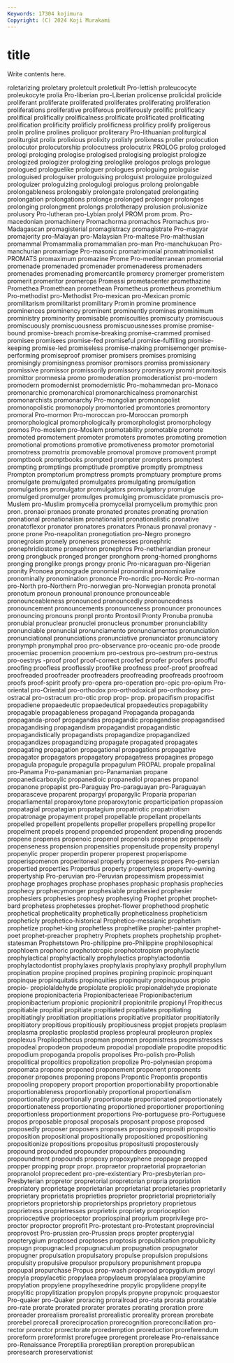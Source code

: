 ```yaml
---
Keywords: 17304 kojimura
Copyright: (C) 2024 Koji Murakami
---
```


# title

Write contents here.



roletarizing proletary
proletcult proletkult Pro-lettish proleucocyte proleukocyte prolia Pro-liberian pro-Liberian prolicense prolicidal
prolicide proliferant proliferate proliferated proliferates proliferating proliferation proliferations proliferative proliferous
proliferously prolific prolificacy prolifical prolifically prolificalness prolificate prolificated prolificating prolification
prolificity prolificly prolificness prolificy prolify proligerous prolin proline prolines proliquor
proliterary Pro-lithuanian proliturgical proliturgist prolix prolixious prolixity prolixly prolixness proller
prolocution prolocutor prolocutorship prolocutress prolocutrix PROLOG prolog prologed prologi prologing
prologise prologised prologising prologist prologize prologized prologizer prologizing prologlike prologos
prologs prologue prologued prologuelike prologuer prologues prologuing prologuise prologuised prologuiser
prologuising prologuist prologuize prologuized prologuizer prologuizing prologulogi prologus prolong prolongable
prolongableness prolongably prolongate prolongated prolongating prolongation prolongations prolonge prolonged prolonger
prolonges prolonging prolongment prolongs prolotherapy prolusion prolusionize prolusory Pro-lutheran pro-Lybian
prolyl PROM prom prom. Pro-macedonian promachinery Promachorma promachos Promachus pro-Madagascan
promagisterial promagistracy promagistrate Pro-magyar promajority pro-Malayan pro-Malaysian Pro-maltese Pro-malthusian promammal
Promammalia promammalian pro-man Pro-manchukuoan Pro-manchurian promarriage Pro-masonic promatrimonial promatrimonialist PROMATS
promaximum promazine Prome Pro-mediterranean promemorial promenade promenaded promenader promenaderess promenaders
promenades promenading promercantile promercy promerger promeristem promerit promeritor promerops Promessi
prometacenter promethazine Promethea Promethean promethean Prometheus prometheus promethium Pro-methodist pro-Methodist
Pro-mexican pro-Mexican promic promilitarism promilitarist promilitary Promin promine prominence prominences
prominency prominent prominently promines prominimum proministry prominority promisable promiscuities promiscuity
promiscuous promiscuously promiscuousness promiscuousnesses promise promise-bound promise-breach promise-breaking promise-crammed promised
promisee promisees promise-fed promiseful promise-fulfilling promise-keeping promise-led promiseless promise-making promisemonger
promise-performing promiseproof promiser promisers promises promising promisingly promisingness promisor promisors
promiss promissionary promissive promissor promissorily promissory promissvry promit promitosis promittor
promnesia promo promoderation promoderationist pro-modern promodern promodernist promodernistic Pro-mohammedan pro-Monaco
promonarchic promonarchical promonarchicalness promonarchist promonarchists promonarchy Pro-mongolian promonopolist promonopolistic promonopoly
promontoried promontories promontory promoral Pro-mormon Pro-moroccan pro-Moroccan promorph promorphological promorphologically
promorphologist promorphology promos Pro-moslem pro-Moslem promotability promotable promote promoted promotement
promoter promoters promotes promoting promotion promotional promotions promotive promotiveness promotor
promotorial promotress promotrix promovable promoval promove promovent prompt promptbook promptbooks
prompted prompter prompters promptest prompting promptings promptitude promptive promptly promptness
Prompton promptorium promptress prompts promptuary prompture proms promulgate promulgated promulgates
promulgating promulgation promulgations promulgator promulgators promulgatory promulge promulged promulger promulges
promulging promuscidate promuscis pro-Muslem pro-Muslim promycelia promycelial promycelium promythic pron
pron. pronaoi pronaos pronate pronated pronates pronating pronation pronational pronationalism
pronationalist pronationalistic pronative pronatoflexor pronator pronatores pronators Pronaus pronaval pronavy
-prone prone Pro-neapolitan pronegotiation pro-Negro pronegro pronegroism pronely proneness pronenesses
pronephric pronephridiostome pronephron pronephros Pro-netherlandian proneur prong prongbuck pronged pronger
pronghorn prong-horned pronghorns pronging pronglike prongs prongy pronic Pro-nicaraguan pro-Nigerian
pronity Pronoea pronograde pronomial pronominal pronominalize pronominally pronomination prononce Pro-nordic
pro-Nordic Pro-norman pro-North pro-Northern Pro-norwegian pro-Norwegian pronota pronotal pronotum pronoun
pronounal pronounce pronounceable pronounceableness pronounced pronouncedly pronouncedness pronouncement pronouncements pronounceness
pronouncer pronounces pronouncing pronouns pronpl pronto Prontosil Pronty Pronuba pronuba
pronubial pronuclear pronuclei pronucleus pronumber pronunciability pronunciable pronuncial pronunciamento pronunciamentos
pronunciation pronunciational pronunciations pronunciative pronunciator pronunciatory pronymph pronymphal proo pro-observance
pro-oceanic pro-ode proode prooemiac prooemion prooemium pro-oestrous pro-oestrum pro-oestrus pro-oestrys
-proof proof proof-correct proofed proofer proofers proofful proofing proofless prooflessly
prooflike proofness proof-proof proofread proofreaded proofreader proofreaders proofreading proofreads proofroom
proofs proof-spirit proofy pro-opera pro-operation pro-opic pro-opium Pro-oriental pro-Oriental pro-orthodox
pro-orthodoxical pro-orthodoxy pro-ostracal pro-ostracum pro-otic prop prop- prop. propacifism propacifist
propadiene propaedeutic propaedeutical propaedeutics propagability propagable propagableness propagand Propaganda propaganda
propaganda-proof propagandas propagandic propagandise propagandised propagandising propagandism propagandist propagandistic propagandistically
propagandists propagandize propagandized propagandizes propagandizing propagate propagated propagates propagating propagation
propagational propagations propagative propagator propagators propagatory propagatress propagines propago propagula
propagule propagulla propagulum PROPAL propale propalinal pro-Panama Pro-panamanian pro-Panamanian propane
propanedicarboxylic propanedioic propanediol propanes propanol propanone propapist pro-Paraguay Pro-paraguayan pro-Paraguayan
proparasceve proparent propargyl propargylic Proparia proparian proparliamental proparoxytone proparoxytonic proparticipation
propassion propatagial propatagian propatagium propatriotic propatriotism propatronage propayment propel propellable
propellant propellants propelled propellent propellents propeller propellers propelling propellor propelment
propels propend propended propendent propending propends propene propenes propenoic propenol
propenols propense propensely propenseness propension propensities propensitude propensity propenyl propenylic
proper properdin properer properest properispome properispomenon properitoneal properly properness propers
Pro-persian propertied properties Propertius property propertyless property-owning propertyship Pro-peruvian pro-Peruvian
propessimism propessimist prophage prophages prophase prophases prophasic prophasis prophecies prophecy
prophecymonger prophesiable prophesied prophesier prophesiers prophesies prophesy prophesying Prophet prophet
prophet-bard prophetess prophetesses prophet-flower prophethood prophetic prophetical propheticality prophetically propheticalness
propheticism propheticly prophetico-historical Prophetico-messianic prophetism prophetize prophet-king prophetless prophetlike prophet-painter
prophet-poet prophet-preacher prophetry Prophets prophets prophetship prophet-statesman Prophetstown Pro-philippine pro-Philippine
prophilosophical prophloem prophoric prophototropic prophototropism prophylactic prophylactical prophylactically prophylactics prophylactodontia
prophylactodontist prophylaxes prophylaxis prophylaxy prophyll prophyllum propination propine propined propines
propining propinoic propinquant propinque propinquitatis propinquities propinquity propinquous propio propio-
propiolaldehyde propiolate propiolic propionaldehyde propionate propione propionibacteria Propionibacterieae Propionibacterium propionibacterium
propionic propionitril propionitrile propionyl Propithecus propitiable propitial propitiate propitiated propitiates
propitiating propitiatingly propitiation propitiations propitiative propitiator propitiatorily propitiatory propitious propitiously
propitiousness propjet propjets proplasm proplasma proplastic proplastid propless propleural propleuron
proplex proplexus Propliopithecus propman propmen propmistress propmistresses propodeal propodeon propodeum
propodial propodiale propodite propoditic propodium propoganda propolis propolises Pro-polish pro-Polish
propolitical propolitics propolization propolize Pro-polynesian propoma propomata propone proponed proponement
proponent proponents proponer propones proponing propons Propontic Propontis propontis propooling
propopery proport proportion proportionability proportionable proportionableness proportionably proportional proportionalism proportionality
proportionally proportionate proportionated proportionately proportionateness proportionating proportioned proportioner proportioning proportionless
proportionment proportions Pro-portuguese pro-Portuguese propos proposable proposal proposals proposant propose
proposed proposedly proposer proposers proposes proposing propositi propositio proposition propositional
propositionally propositioned propositioning propositionize propositions propositus propositusti proposterously propound propounded
propounder propounders propounding propoundment propounds propoxy propoxyphene proppage propped propper
propping propr propr. propraetor propraetorial propraetorian propranolol proprecedent pro-pre-existentiary Pro-presbyterian
pro-Presbyterian propretor propretorial propretorian propria propriation propriatory proprietage proprietarian proprietariat
proprietaries proprietarily proprietary proprietatis proprieties proprietor proprietorial proprietorially proprietors proprietorship
proprietorships proprietory proprietous proprietress proprietresses proprietrix propriety proprioception proprioceptive proprioceptor
propriospinal proprium proprivilege pro-proctor proproctor proprofit Pro-protestant pro-Protestant proprovincial proprovost
Pro-prussian pro-Prussian props propter propterygial propterygium proptosed proptoses proptosis propublication
propublicity propugn propugnacled propugnaculum propugnation propugnator propugner propulsation propulsatory propulse
propulsion propulsions propulsity propulsive propulsor propulsory propunishment propupa propupal propurchase
Propus prop-wash propwood propygidium propyl propyla propylacetic propylaea propylaeum propylalaea
propylamine propylation propylene propylhexedrine propylic propylidene propylite propylitic propylitization propylon
propyls propyne propynoic proquaestor Pro-quaker pro-Quaker proracing prorailroad pro-rata prorata
proratable pro-rate prorate prorated prorater prorates prorating proration prore proreader
prorealism prorealist prorealistic proreality prorean prorebate prorebel prorecall proreciprocation prorecognition
proreconciliation pro-rector prorector prorectorate proredemption proreduction proreferendum proreform proreformist prorefugee
proregent prorelease Pro-renaissance pro-Renaissance Proreptilia proreptilian proreption prorepublican proresearch proreservationist
